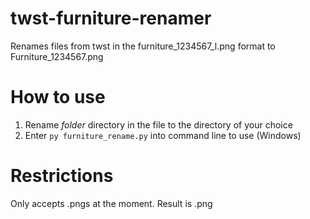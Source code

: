 # twst-furniture-renamer

Renames files from twst in the furniture_1234567_l.png format to Furniture_1234567.png

# How to use

1. Rename _folder_ directory in the file to the directory of your choice
2. Enter `py furniture_rename.py` into command line to use (Windows)

# Restrictions

Only accepts .pngs at the moment. Result is .png
